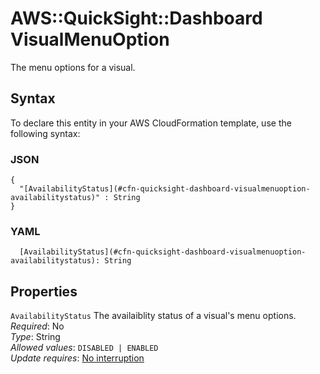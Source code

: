 # AWS::QuickSight::Dashboard VisualMenuOption<a name="aws-properties-quicksight-dashboard-visualmenuoption"></a>

The menu options for a visual\.

## Syntax<a name="aws-properties-quicksight-dashboard-visualmenuoption-syntax"></a>

To declare this entity in your AWS CloudFormation template, use the following syntax:

### JSON<a name="aws-properties-quicksight-dashboard-visualmenuoption-syntax.json"></a>

```
{
  "[AvailabilityStatus](#cfn-quicksight-dashboard-visualmenuoption-availabilitystatus)" : String
}
```

### YAML<a name="aws-properties-quicksight-dashboard-visualmenuoption-syntax.yaml"></a>

```
  [AvailabilityStatus](#cfn-quicksight-dashboard-visualmenuoption-availabilitystatus): String
```

## Properties<a name="aws-properties-quicksight-dashboard-visualmenuoption-properties"></a>

`AvailabilityStatus`  <a name="cfn-quicksight-dashboard-visualmenuoption-availabilitystatus"></a>
The availaiblity status of a visual's menu options\.  
*Required*: No  
*Type*: String  
*Allowed values*: `DISABLED | ENABLED`  
*Update requires*: [No interruption](https://docs.aws.amazon.com/AWSCloudFormation/latest/UserGuide/using-cfn-updating-stacks-update-behaviors.html#update-no-interrupt)